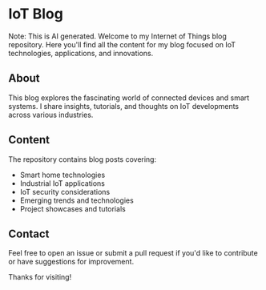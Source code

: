 # IoT Blog
Note: This is AI generated.
Welcome to my Internet of Things blog repository. Here you'll find all the content for my blog focused on IoT technologies, applications, and innovations.

## About

This blog explores the fascinating world of connected devices and smart systems. I share insights, tutorials, and thoughts on IoT developments across various industries.

## Content

The repository contains blog posts covering:
- Smart home technologies
- Industrial IoT applications
- IoT security considerations
- Emerging trends and technologies
- Project showcases and tutorials

## Contact

Feel free to open an issue or submit a pull request if you'd like to contribute or have suggestions for improvement.

Thanks for visiting!
